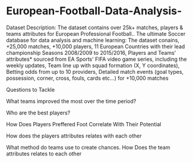 # European-Football-Data-Analysis-
Dataset Description: The dataset contains over 25k+ matches, players & teams attributes for European Professional Football.. The ultimate Soccer database for data analysis and machine learning: The dataset conains, +25,000 matches, +10,000 players, 11 European Countries with their lead championship Seasons 2008/2009 to 2015/2016, Players and Teams' attributes* sourced from EA Sports' FIFA video game series, including the weekly updates, Team line up with squad formation (X, Y coordinates), Betting odds from up to 10 providers, Detailed match events (goal types, possession, corner, cross, fouls, cards etc...) for +10,000 matches

Questions to Tackle

What teams improved the most over the time period?

Who are the best players?

How Does Players Preffered Foot Correlate With Their Potential

How does the players attributes relates with each other

What method do teams use to create chances. How Does the team attributes relates to each other
